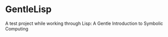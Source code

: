 # GentleLisp
A test project while working through Lisp: A Gentle Introduction to Symbolic Computing
